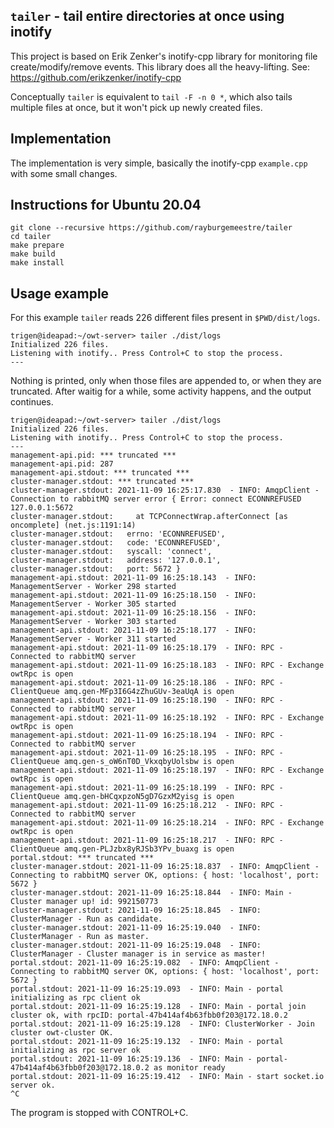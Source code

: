 ## `tailer` - tail entire directories at once using inotify

This project is based on Erik Zenker's inotify-cpp library for monitoring file
create/modify/remove events. This library does all the heavy-lifting.
See: https://github.com/erikzenker/inotify-cpp

Conceptually `tailer` is equivalent to `tail -F -n 0 *`, which also tails
multiple files at once, but it won't pick up newly created files.


## Implementation

The implementation is very simple, basically the inotify-cpp `example.cpp` with
some small changes.


## Instructions for Ubuntu 20.04

    git clone --recursive https://github.com/rayburgemeestre/tailer
    cd tailer
    make prepare
    make build
    make install


## Usage example

For this example `tailer` reads 226 different files present in `$PWD/dist/logs`.

    trigen@ideapad:~/owt-server> tailer ./dist/logs
    Initialized 226 files.
    Listening with inotify.. Press Control+C to stop the process.
    ---

Nothing is printed, only when those files are appended to, or when they are truncated.
After waitig for a while, some activity happens, and the output continues.

    trigen@ideapad:~/owt-server> tailer ./dist/logs
    Initialized 226 files.
    Listening with inotify.. Press Control+C to stop the process.
    ---
    management-api.pid: *** truncated ***
    management-api.pid: 287
    management-api.stdout: *** truncated ***
    cluster-manager.stdout: *** truncated ***
    cluster-manager.stdout: 2021-11-09 16:25:17.830  - INFO: AmqpClient - Connection to rabbitMQ server error { Error: connect ECONNREFUSED 127.0.0.1:5672
    cluster-manager.stdout:     at TCPConnectWrap.afterConnect [as oncomplete] (net.js:1191:14)
    cluster-manager.stdout:   errno: 'ECONNREFUSED',
    cluster-manager.stdout:   code: 'ECONNREFUSED',
    cluster-manager.stdout:   syscall: 'connect',
    cluster-manager.stdout:   address: '127.0.0.1',
    cluster-manager.stdout:   port: 5672 }
    management-api.stdout: 2021-11-09 16:25:18.143  - INFO: ManagementServer - Worker 298 started
    management-api.stdout: 2021-11-09 16:25:18.150  - INFO: ManagementServer - Worker 305 started
    management-api.stdout: 2021-11-09 16:25:18.156  - INFO: ManagementServer - Worker 303 started
    management-api.stdout: 2021-11-09 16:25:18.177  - INFO: ManagementServer - Worker 311 started
    management-api.stdout: 2021-11-09 16:25:18.179  - INFO: RPC - Connected to rabbitMQ server
    management-api.stdout: 2021-11-09 16:25:18.183  - INFO: RPC - Exchange owtRpc is open
    management-api.stdout: 2021-11-09 16:25:18.186  - INFO: RPC - ClientQueue amq.gen-MFp3I6G4zZhuGUv-3eaUqA is open
    management-api.stdout: 2021-11-09 16:25:18.190  - INFO: RPC - Connected to rabbitMQ server
    management-api.stdout: 2021-11-09 16:25:18.192  - INFO: RPC - Exchange owtRpc is open
    management-api.stdout: 2021-11-09 16:25:18.194  - INFO: RPC - Connected to rabbitMQ server
    management-api.stdout: 2021-11-09 16:25:18.195  - INFO: RPC - ClientQueue amq.gen-s_oW6nT0D_VkxqbyUolsbw is open
    management-api.stdout: 2021-11-09 16:25:18.197  - INFO: RPC - Exchange owtRpc is open
    management-api.stdout: 2021-11-09 16:25:18.199  - INFO: RPC - ClientQueue amq.gen-bHCqxpzoN5gD7GzxM2yisg is open
    management-api.stdout: 2021-11-09 16:25:18.212  - INFO: RPC - Connected to rabbitMQ server
    management-api.stdout: 2021-11-09 16:25:18.214  - INFO: RPC - Exchange owtRpc is open
    management-api.stdout: 2021-11-09 16:25:18.217  - INFO: RPC - ClientQueue amq.gen-PLJzbx8yRJSb3YPv_buaxg is open
    portal.stdout: *** truncated ***
    cluster-manager.stdout: 2021-11-09 16:25:18.837  - INFO: AmqpClient - Connecting to rabbitMQ server OK, options: { host: 'localhost', port: 5672 }
    cluster-manager.stdout: 2021-11-09 16:25:18.844  - INFO: Main - Cluster manager up! id: 992150773
    cluster-manager.stdout: 2021-11-09 16:25:18.845  - INFO: ClusterManager - Run as candidate.
    cluster-manager.stdout: 2021-11-09 16:25:19.040  - INFO: ClusterManager - Run as master.
    cluster-manager.stdout: 2021-11-09 16:25:19.048  - INFO: ClusterManager - Cluster manager is in service as master!
    portal.stdout: 2021-11-09 16:25:19.082  - INFO: AmqpClient - Connecting to rabbitMQ server OK, options: { host: 'localhost', port: 5672 }
    portal.stdout: 2021-11-09 16:25:19.093  - INFO: Main - portal initializing as rpc client ok
    portal.stdout: 2021-11-09 16:25:19.128  - INFO: Main - portal join cluster ok, with rpcID: portal-47b414af4b63fbb0f203@172.18.0.2
    portal.stdout: 2021-11-09 16:25:19.128  - INFO: ClusterWorker - Join cluster owt-cluster OK.
    portal.stdout: 2021-11-09 16:25:19.132  - INFO: Main - portal initializing as rpc server ok
    portal.stdout: 2021-11-09 16:25:19.136  - INFO: Main - portal-47b414af4b63fbb0f203@172.18.0.2 as monitor ready
    portal.stdout: 2021-11-09 16:25:19.412  - INFO: Main - start socket.io server ok.
    ^C

The program is stopped with CONTROL+C.
